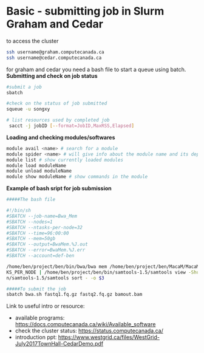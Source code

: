# Basic - submitting job in Slurm Graham and Cedar
to access the cluster
```bash
ssh username@graham.computecanada.ca
ssh username@cedar.computecanada.ca
```
for graham and cedar you need a bash file to start a queue using batch. 
**Submitting and check on job status**
```bash
#submit a job
sbatch 

#check on the status of job submitted
squeue -u songxy

# list resources used by completed job
 sacct -j jobID [--format=JobID,MaxRSS,Elapsed] 
```
**Loading and checking modules/softwares**
```bash
module avail <name> # search for a module
module spider <name> # will give info about the module name and its dependcies
module list # show currently loaded modules
module load moduleName
module unload moduleName
module show moduleName # show commands in the module
```
**Example of bash sript for job submission**
```bash
#####The bash file 

#!/bin/sh                                                                                            
#SBATCH --job-name=Bwa_Mem                                                                           
#SBATCH --nodes=1                                                                                    
#SBATCH --ntasks-per-node=32                                                                         
#SBATCH --time=96:00:00                                                                              
#SBATCH --mem=50gb                                                                                   
#SBATCH --output=BwaMem.%J.out                                                                       
#SBATCH --error=BwaMem.%J.err                                                                        
#SBATCH --account=def-ben                                                                            

/home/ben/project/ben/bin/bwa/bwa mem /home/ben/project/ben/MacaM/MacaM_mt_y.fa $1 $2 -t $SLURM_NTAS\
KS_PER_NODE | /home/ben/project/ben/bin/samtools-1.5/samtools view -Shu - | /home/ben/project/ben/bi\
n/samtools-1.5/samtools sort - -o $3

#####To submit the job
sbatch bwa.sh fastq1.fq.gz fastq2.fq.gz bamout.bam
```

Link to useful intro or resource:
- available programs: https://docs.computecanada.ca/wiki/Available_software
- check the cluster status: https://status.computecanada.ca/
- introduction ppt: https://www.westgrid.ca/files/WestGrid-July2017TownHall-CedarDemo.pdf
